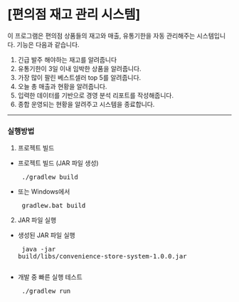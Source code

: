 # [편의점 재고 관리 시스템]

이 프로그램은 편의점 상품들의 재고와 매출, 유통기한을 자동 관리해주는 시스템입니다.
기능은 다음과 같습니다.

1. 긴급 발주 해야하는 재고를 알려줍니다
2. 유통기한이 3일 이내 임박한 상품을 알려줍니다.
3. 가장 많이 팔린 베스트셀러 top 5를 알려줍니다.
4. 오늘 총 매출과 현황을 알려줍니다.
5. 입력한 데이터를 기반으로 경영 분석 리포트를 작성해줍니다.
6. 종합 운영되는 현황을 알려주고 시스템을 종료합니다.
---
### 실행방법
1. 프로젝트 빌드
- 프로젝트 빌드 (JAR 파일 생성)<pre> ./gradlew build
- 또는 Windows에서 <pre> gradlew.bat build

2. JAR 파일 실행
- 생성된 JAR 파일 실행 <pre> java -jar build/libs/convenience-store-system-1.0.0.jar

- 개발 중 빠른 실행 테스트 <pre> ./gradlew run
